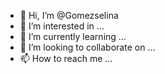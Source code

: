 - 👋 Hi, I’m @Gomezselina
- 👀 I’m interested in ...
- 🌱 I’m currently learning ...
- 💞️ I’m looking to collaborate on ...
- 📫 How to reach me ...

<!---
Gomezselina/Gomezselina is a ✨ special ✨ repository because its `README.md` (this file) appears on your GitHub profile.
You can click the Preview link to take a look at your changes.
--->
